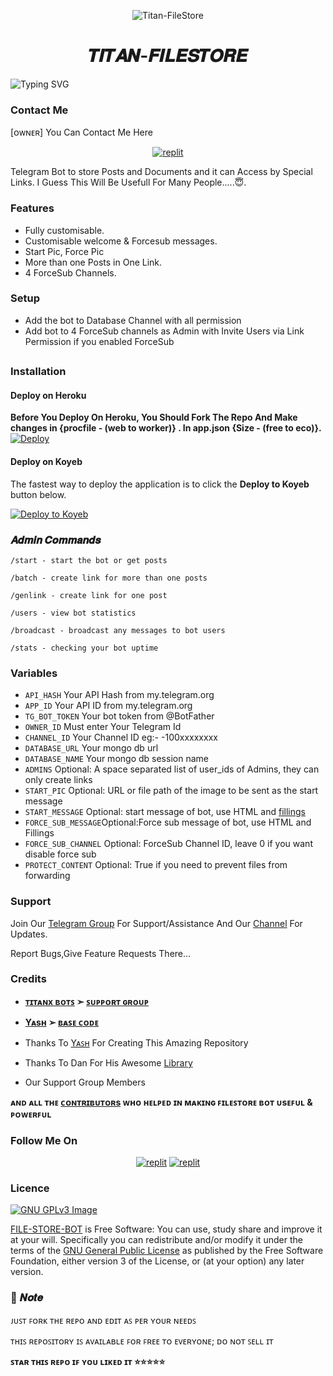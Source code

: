 <p align="center">
  <img src="https://envs.sh/Ekf.jpg" alt="Titan-FileStore">
</p>
<h1 align="center">
  𝑻𝑰𝑻𝑨𝑵-𝑭𝑰𝑳𝑬𝑺𝑻𝑶𝑹𝑬
</h1>

![Typing SVG](https://readme-typing-svg.herokuapp.com/?lines=𝑾𝒆𝒍𝒄𝒐𝒎𝒆+𝑻𝒐+𝑻𝒊𝒕𝒂𝒏-𝑭𝒊𝒍𝒆𝑺𝒕𝒐𝒓𝒆!;𝑪𝒓𝒆𝒂𝒕𝒆𝒅+𝑩𝒚+𝒀𝒂𝒔𝒉!;𝑨+𝑺𝒊𝒎𝒑𝒍𝒆+𝒂𝒏𝒅+𝑷𝒐𝒘𝒆𝒓𝒇𝒖𝒍+𝑭𝒊𝒍𝒆𝑺𝒕𝒐𝒓𝒆𝑩𝒐𝒕!;𝑨+𝑩𝒐𝒕+𝑾𝒊𝒕𝒉+𝑭𝒐𝒖𝒓+𝑭𝒐𝒓𝒄𝒆𝑺𝒖𝒃+𝑪𝒉𝒂𝒏𝒏𝒆𝒍𝒔!)
</p>

### Contact Me

[ᴏᴡɴᴇʀ] You Can Contact Me Here

<p align="center">
<a href="https://telegram.me/TitanContactBot"><img alt="replit" src="https://img.shields.io/badge/-Telegram-blue?style=for-the-badge&logo=telegram&logoColor=white"/></a>

Telegram Bot to store Posts and Documents and it can Access by Special Links.
I Guess This Will Be Usefull For Many People.....😇. 

### Features
- Fully customisable.
- Customisable welcome & Forcesub messages.
- Start Pic, Force Pic
- More than one Posts in One Link.
- 4 ForceSub Channels.

### Setup

- Add the bot to Database Channel with all permission
- Add bot to 4 ForceSub channels as Admin with Invite Users via Link Permission if you enabled ForceSub 

##
### Installation
#### Deploy on Heroku
**Before You Deploy On Heroku, You Should Fork The Repo And Make changes in {procfile - (web to worker)} . In app.json {Size - (free to eco)}.**<br>
[![Deploy](https://www.herokucdn.com/deploy/button.svg)](https://heroku.com/deploy)</br>


#### Deploy on Koyeb

The fastest way to deploy the application is to click the **Deploy to Koyeb** button below.


[![Deploy to Koyeb](https://www.koyeb.com/static/images/deploy/button.svg)](https://app.koyeb.com/deploy?type=git&repository=github.com/TitanXBots/FileStore-Bot&branch=koyeb&name=filesharingbot)


### 𝑨𝒅𝒎𝒊𝒏 𝑪𝒐𝒎𝒎𝒂𝒏𝒅𝒔

```
/start - start the bot or get posts

/batch - create link for more than one posts

/genlink - create link for one post

/users - view bot statistics

/broadcast - broadcast any messages to bot users

/stats - checking your bot uptime
```

### Variables
* `API_HASH` Your API Hash from my.telegram.org
* `APP_ID` Your API ID from my.telegram.org
* `TG_BOT_TOKEN` Your bot token from @BotFather
* `OWNER_ID` Must enter Your Telegram Id
* `CHANNEL_ID` Your Channel ID eg:- -100xxxxxxxx
* `DATABASE_URL` Your mongo db url
* `DATABASE_NAME` Your mongo db session name
* `ADMINS` Optional: A space separated list of user_ids of Admins, they can only create links
* `START_PIC` Optional: URL or file path of the image to be sent as the start message 
* `START_MESSAGE` Optional: start message of bot, use HTML and <a href='https://github.com/TitanXBots/FileStore-Bot/blob/main/README.md#start_message'>fillings</a>
* `FORCE_SUB_MESSAGE`Optional:Force sub message of bot, use HTML and Fillings
* `FORCE_SUB_CHANNEL` Optional: ForceSub Channel ID, leave 0 if you want disable force sub
* `PROTECT_CONTENT` Optional: True if you need to prevent files from forwarding

### Support   
Join Our [Telegram Group](https://www.telegram.dog/TitanMattersSupport) For Support/Assistance And Our [Channel](https://www.telegram.dog/TitanXBots) For Updates.   
   
Report Bugs,Give Feature Requests There... 

### Credits

- <b>[ᴛɪᴛᴀɴx ʙᴏᴛꜱ](https://t.me/TitanXBots)   ➣   [ꜱᴜᴘᴘᴏʀᴛ ɢʀᴏᴜᴘ](https://t.me/TitanMattersSupport) </b>
- <b>[Yᴀsʜ](https://github.com/TitanXBots)   ➢   [ʙᴀꜱᴇ ᴄᴏᴅᴇ](https://t.me/TitanXBots) </b>

- Thanks To [Yᴀꜱʜ](https://telegram.me/TitanContactBot) For Creating This Amazing Repository
- Thanks To Dan For His Awesome [Library](https://github.com/pyrogram/pyrogram)
- Our Support Group Members 
 
<b>ᴀɴᴅ ᴀʟʟ ᴛʜᴇ [ᴄᴏɴᴛʀɪʙᴜᴛᴏʀs](https://github.com/TitanXBots) ᴡʜᴏ ʜᴇʟᴩᴇᴅ ɪɴ ᴍᴀᴋɪɴɢ ꜰɪʟᴇꜱᴛᴏʀᴇ ʙᴏᴛ ᴜsᴇꜰᴜʟ & ᴩᴏᴡᴇʀꜰᴜʟ </b>


### Follow Me On

</p>
<p align="center">
<a href="https://telegram.me/TitanXBots"><img alt="replit" src="https://img.shields.io/badge/-Telegram-blue?style=for-the-badge&logo=telegram&logoColor=white"/></a>
<a href="https://www.youtube.com/@TitanTechMatters"><img alt="replit" src="https://img.shields.io/badge/-youtube-red?style=for-the-badge&logo=youtube&logoColor=white"/></a>
</p>

### Licence
[![GNU GPLv3 Image](https://www.gnu.org/graphics/gplv3-127x51.png)](http://www.gnu.org/licenses/gpl-3.0.en.html)  

[FILE-STORE-BOT](https://github.com/TitanXBots/FileStore-Bot/) is Free Software: You can use, study share and improve it at your
will. Specifically you can redistribute and/or modify it under the terms of the
[GNU General Public License](https://www.gnu.org/licenses/gpl.html) as
published by the Free Software Foundation, either version 3 of the License, or
(at your option) any later version.

### 📌 𝑵𝒐𝒕𝒆

ᴊᴜꜱᴛ ꜰᴏʀᴋ ᴛʜᴇ ʀᴇᴘᴏ ᴀɴᴅ ᴇᴅɪᴛ ᴀꜱ ᴘᴇʀ ʏᴏᴜʀ ɴᴇᴇᴅꜱ

ᴛʜɪꜱ ʀᴇᴘᴏꜱɪᴛᴏʀʏ ɪꜱ ᴀᴠᴀɪʟᴀʙʟᴇ ꜰᴏʀ ꜰʀᴇᴇ ᴛᴏ ᴇᴠᴇʀʏᴏɴᴇ; ᴅᴏ ɴᴏᴛ ꜱᴇʟʟ ɪᴛ

   **ꜱᴛᴀʀ ᴛʜɪꜱ ʀᴇᴘᴏ ɪꜰ ʏᴏᴜ ʟɪᴋᴇᴅ ɪᴛ ⭐⭐⭐⭐⭐**
